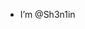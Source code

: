 - I’m @Sh3n1in

<!---
Sh3n1in/Sh3n1in is a ✨ special ✨ repository because its `README.md` (this file) appears on your GitHub profile.
You can click the Preview link to take a look at your changes.
--->
